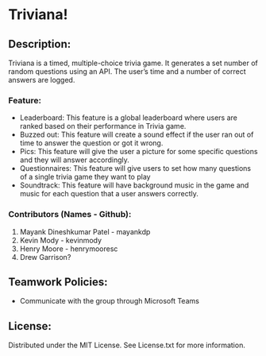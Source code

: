 # Triviana!

## Description:

Triviana is a timed, multiple-choice trivia game. It generates a set number of random questions using an API. The user’s time and a number of correct answers are logged. 

### Feature: 

- Leaderboard: This feature is a global leaderboard where users are ranked based on their performance in Trivia game.
- Buzzed out: This feature will create a sound effect if the user ran out of time to answer the question or got it wrong.
- Pics: This feature will give the user a picture for some specific questions and they will answer accordingly.
- Questionnaires: This feature will give users to set how many questions of a single trivia game they want to play
- Soundtrack: This feature will have background music in the game and music for each question that a user answers correctly. 

### Contributors (Names - Github):

1. Mayank Dineshkumar Patel - mayankdp
2. Kevin Mody - kevinmody
3. Henry Moore - henrymooresc
4. Drew Garrison?

## Teamwork Policies:

- Communicate with the group through Microsoft Teams

## License:

Distributed under the MIT License. See License.txt for more information.
